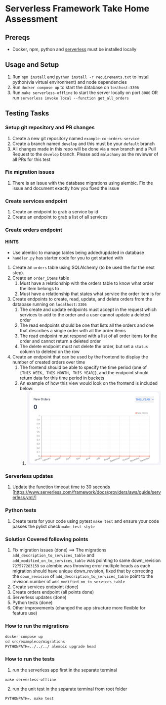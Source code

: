 # Serverless Framework Take Home Assessment

## Prereqs

- Docker, npm, python and [serverless](https://www.serverless.com/framework/docs/getting-started) must be installed locally

## Usage and Setup

1. Run `npm install` and `python install -r requirements.txt` to install python(via virtual environment) and node dependencies
2. Run `docker compose up` to start the database on `losthost:3306`
3. Run `make serverless-offline` to start the server locally on port `8080` OR run `serverless invoke local --function get_all_orders`

## Testing Tasks

### Setup git repository and PR changes

1. Create a new git repository named `example-co-orders-service`
2. Create a branch named `develop` and this must be your `default` branch
3. All changes made in this repo will be done via a new branch and a Pull Request to the `develop` branch. Please add `malachany` as the reviewer of all PRs for this test

### Fix migration issues

1. There is an issue with the database migrations using alembic. Fix the issue and document exactly how you fixed the issue

### Create services endpoint

1. Create an endpoint to grab a service by id
2. Create an endpoint to grab a list of all services

### Create orders endpoint

#### HINTS

- Use alembic to manage tables being added/updated in database
- `handler.py` has starter code for you to get started with

1. Create an `orders` table using SQLAlchemy (to be used the for the next step).
2. Create an `order_items` table
   1. Must have a relationship with the orders table to know what order the item belongs to
   2. Must have a relationship that states what service the order item is for
3. Create endpoints to create, read, update, and delete orders from the database running on `localhost:3306`
   1. The create and update endpoints must accept in the request which services to add to the order and a user cannot update a deleted order
   2. The read endpoints should be one that lists all the orders and one that describes a single order with all the order items
   3. The read endpoint must respond with a list of all order items for the order and cannot return a deleted order
   4. The delete endpoint must not delete the order, but set a `status` column to deleted on the row
4. Create an endpoint that can be used by the frontend to display the number of created orders over time
   1. The frontend should be able to specify the time period (one of `[THIS_WEEK, THIS_MONTH, THIS_YEAR]`), and the endpoint should return data for this time period in buckets
   2. An example of how this view would look on the frontend is included below:
      1. ![](./images/orders_graph.png)

### Serverless updates

1. Update the function timeout time to 30 seconds [https://www.serverless.com/framework/docs/providers/aws/guide/serverless.yml/]

### Python tests

1. Create tests for your code using pytest `make test` and ensure your code passes the pylist check `make test-style`


### Solution Covered following points
1. Fix migration issues (done) ==> The migrations `add_description_to_services_table` and `add_modified_on_to_services_table` was pointing to same down_revision `727577283159` so alembic was throwing error multiple heads as each migration should have unique down_revision, 
   fixed that by correcting the `down_revision` of `add_description_to_services_table` point to the revision number of `add_modified_on_to_services_table`
2. Create services endpoint (done)
3. Create orders endpoint (all points done)
4. Serverless updates (done)
5. Python tests (done)
6. Other improvements (changed the app structure more flexible for feature use)

### How to run the migrations
```shell
docker compose up
cd src/exampleco/migrations
PYTHONPATH=../../../ alembic upgrade head
```

### How to run the tests
1. run the serverless app first in the separate terminal
```shell
make serverless-offline
```
2. run the unit test in the separate terminal from root folder
```shell
PYTHONPATH=. make test
```
